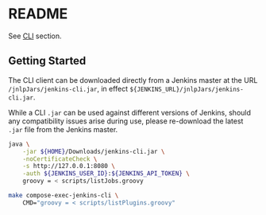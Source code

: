 # README

See [CLI](https://jenkins.io/doc/book/managing/cli/#remoting-connection-mode) section.

## Getting Started

The CLI client can be downloaded directly from a Jenkins master at the URL `/jnlpJars/jenkins-cli.jar`, in effect `${JENKINS_URL}/jnlpJars/jenkins-cli.jar`.

While a CLI `.jar` can be used against different versions of Jenkins, should any compatibility issues arise during use, please re-download the latest `.jar` file from the Jenkins master.

```bash
java \
    -jar ${HOME}/Downloads/jenkins-cli.jar \
    -noCertificateCheck \
    -s http://127.0.0.1:8080 \
    -auth ${JENKINS_USER_ID}:${JENKINS_API_TOKEN} \
    groovy = < scripts/listJobs.groovy
```

```bash
make compose-exec-jenkins-cli \
    CMD="groovy = < scripts/listPlugins.groovy"
```
